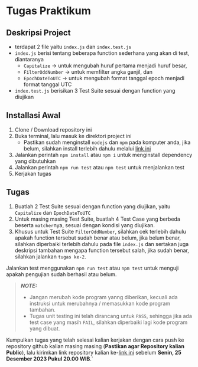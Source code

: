 # Tugas Praktikum

## Deskripsi Project
- terdapat 2 file yaitu `index.js` dan `index.test.js`
- `index.js` berisi tentang beberapa function sederhana yang akan di test, diantaranya
    - `Capitalize` -> untuk mengubah huruf pertama menjadi huruf besar, 
    - `FilterOddNumber` -> untuk memfilter angka ganjil, dan 
    - `EpochDateToUTC` -> untuk mengubah format tanggal epoch menjadi format tanggal UTC
- `index.test.js` berisikan 3 Test Suite sesuai dengan function yang diujikan 

## Installasi Awal

1. Clone / Download repository ini
2. Buka terminal, lalu masuk ke direktori project ini
    - Pastikan sudah menginstall `nodejs` dan `npm` pada komputer anda, jika belum, silahkan install terlebih dahulu melalui [link ini](https://nodejs.org/en/download/)
3. Jalankan perintah `npm install` atau `npm i` untuk menginstall dependency yang dibutuhkan
4. Jalankan perintah `npm run test` atau `npm test` untuk menjalankan test
5. Kerjakan tugas

## Tugas
1. Buatlah 2 Test Suite sesuai dengan function yang diujikan, yaitu `Capitalize` dan `EpochDateToUTC`
2. Untuk masing masing Test Suite, buatlah 4 Test Case yang berbeda beserta `matcher`nya, sesuai dengan kondisi yang diujikan.
3. Khusus untuk Test Suite `FilterOddNumber`, silahkan cek terlebih dahulu apakah function tersebut sudah benar atau belum, jika belum benar, silahkan diperbaiki terlebih dahulu pada file `index.js` dan sertakan juga deskripsi tambahan mengapa function tersebut salah, jika sudah benar, silahkan jalankan `tugas ke-2`.

Jalankan test menggunakan `npm run test` atau `npm test` untuk menguji apakah pengujian sudah berhasil atau belum.

> **_NOTE:_** 
> - Jangan merubah kode program yanng diberikan, kecuali ada instruksi untuk merubahnya / memasukkan kode program tambahan.
> - Tugas unit testing ini telah dirancang untuk `PASS`, sehingga jika ada test case yang masih `FAIL`, silahkan diperbaiki lagi kode program yang dibuat. 

Kumpulkan tugas yang telah selesai kalian kerjakan dengan cara push ke repository github kalian masing masing (**Pastikan agar Repository kalian Public**), lalu kirimkan link repository kalian ke-[link ini](https://forms.gle/BShywhWb2xQywkYd7) sebelum **Senin, 25 Desember 2023 Pukul 20.00 WIB**.`

    

